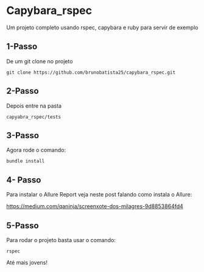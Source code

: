 # Capybara_rspec
Um projeto completo usando rspec, capybara e ruby para servir de exemplo


## 1-Passo
De um git clone no projeto

```
git clone https://github.com/brunobatista25/capybara_rspec.git
```

## 2-Passo
Depois entre na pasta

```
capyabra_rspec/tests
````

## 3-Passo
Agora rode o comando:

```
bundle install
```

## 4- Passo

Para instalar o Allure Report veja neste post falando como instala o Allure:


https://medium.com/qaninja/screenxote-dos-milagres-9d8853864fd4


## 5-Passo
Para rodar o projeto basta usar o comando:

```
rspec
```

Até mais jovens!
